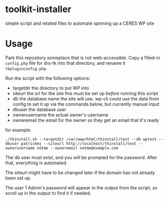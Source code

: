 # toolkit-installer
simple script and related files to automate spinning up a CERES WP site

# Usage

Park this repository someplace that is not web-accessible. Copy a filled-in `config.php` file for drs-tk into that directory, and rename it `tkpluginconfig.php`.

Run the script with the following options:

* targetdir the directory to put WP into
* siteurl the url for the site this must be set up _before_ running this script
* db the database name the site will use. wp-cli could use the data from config to set it up via the commands below, but currently manual input
* dbuser the database user
* ownerusername the actual owner's username
* owneremail the email for the owner so they get an email that it's ready

for example:

```
./tkinstall.sh --targetdir /var/www/html/tkinstall/test --db wptest --dbuser patrickmj --siteurl http://localhost/tkinstall/test --ownerusername notme --owneremail notme@example.com
```

The db user must exist, and you will be prompted for the password. After that, everything is automated.

The siteurl might have to be changed later if the domain has not already been set up.

The user 1 Admin's password will appear in the output from the script, so scroll up in the output to find it if needed.



